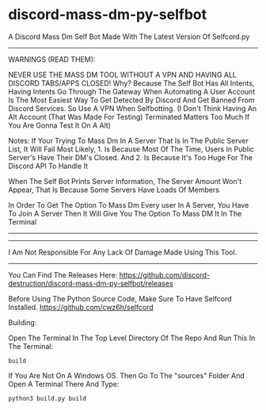 # discord-mass-dm-py-selfbot
A Discord Mass Dm Self Bot Made With The Latest Version Of Selfcord.py 

---------------------

WARNINGS (READ THEM):

NEVER USE THE MASS DM TOOL WITHOUT A VPN AND HAVING ALL DISCORD TABS/APPS CLOSED! Why? Because The Self Bot Has All Intents, Having Intents Go Through The Gateway When Automating A User Account Is The Most Easiest Way To Get Detected By Discord And Get Banned From Discord Services. So Use A VPN When Selfbotting. (I Don't Think Having An Alt Account (That Was Made For Testing) Terminated Matters Too Much If You Are Gonna Test It On A Alt)


Notes:
If Your Trying To Mass Dm In A Server That Is In The Public Server List, It Will Fail Most Likely, 1. Is Because Most Of The Time, Users In Public Server's Have Their DM's Closed. And 2. Is Because It's Too Huge For The Discord API To Handle It


When The Self Bot Prints Server Information, The Server Amount Won't Appear, That Is Because Some Servers Have Loads Of Members


In Order To Get The Option To Mass Dm Every user In A Server, You Have To Join A Server Then It Will Give You The Option To Mass DM It In The Terminal

---------------------




---------------------

I Am Not Responsible For Any Lack Of Damage Made Using This Tool.

---------------------


You Can Find The Releases Here: https://github.com/discord-destruction/discord-mass-dm-py-selfbot/releases



Before Using The Python Source Code, Make Sure To Have Selfcord Installed. https://github.com/cwz6h/selfcord


Building:

Open The Terminal In The Top Level Directory Of The Repo And Run This In The Terminal:
```
build
```

If You Are Not On A Windows OS. Then Go To The "sources" Folder And Open A Terminal There And Type: 
```
python3 build.py build
```
